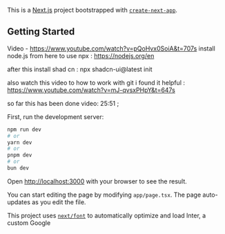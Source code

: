 This is a [Next.js](https://nextjs.org/) project bootstrapped with [`create-next-app`](https://github.com/vercel/next.js/tree/canary/packages/create-next-app).

## Getting Started

Video - https://www.youtube.com/watch?v=pQoHvx0SoiA&t=707s
install node.js from here  to use npx : 
https://nodejs.org/en

after this install shad cn :
npx shadcn-ui@latest init

also watch this video to how to work with git i found it helpful :
https://www.youtube.com/watch?v=mJ-qvsxPHpY&t=647s

so far this has been done video: 25:51 ;


First, run the development server:

```bash
npm run dev
# or
yarn dev
# or
pnpm dev
# or
bun dev
```

Open [http://localhost:3000](http://localhost:3000) with your browser to see the result.

You can start editing the page by modifying `app/page.tsx`. The page auto-updates as you edit the file.

This project uses [`next/font`](https://nextjs.org/docs/basic-features/font-optimization) to automatically optimize and load Inter, a custom Google 
